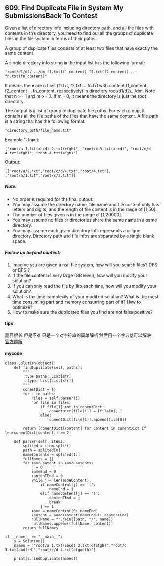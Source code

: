 ## 609. Find Duplicate File in System My SubmissionsBack To Contest

Given a list of directory info including directory path, and all the files with contents in this directory, you need to find out all the groups of duplicate files in the file system in terms of their paths.

A group of duplicate files consists of at least two files that have exactly the same content.

A single directory info string in the input list has the following format:


```
"root/d1/d2/.../dm f1.txt(f1_content) f2.txt(f2_content) ... fn.txt(fn_content)"
```


It means there are n files (f1.txt, f2.txt ... fn.txt with content f1_content, f2_content ... fn_content, respectively) in directory root/d1/d2/.../dm. Note that n >= 1 and m >= 0. If m = 0, it means the directory is just the root directory.

The output is a list of group of duplicate file paths. For each group, it contains all the file paths of the files that have the same content. A file path is a string that has the following format:


```
"directory_path/file_name.txt"
```


Example 1:
Input:

```
["root/a 1.txt(abcd) 2.txt(efgh)", "root/c 3.txt(abcd)", "root/c/d 4.txt(efgh)", "root 4.txt(efgh)"]
```
Output:  

```
[["root/a/2.txt","root/c/d/4.txt","root/4.txt"],["root/a/1.txt","root/c/3.txt"]]
```
##### Note:
- No order is required for the final output.
- You may assume the directory name, file name and file content only has letters and digits, and the length of file content is in the range of [1,50].
- The number of files given is in the range of [1,20000].
- You may assume no files or directories share the same name in a same directory.
- You may assume each given directory info represents a unique directory. Directory path and file infos are separated by a single blank space.


##### Follow up beyond contest:
1. Imagine you are given a real file system, how will you search files? DFS or BFS ?
1. If the file content is very large (GB level), how will you modify your solution?
1. If you can only read the file by 1kb each time, how will you modify your solution?
1. What is the time complexity of your modified solution? What is the most time consuming part and memory consuming part of it? How to optimize?
1. How to make sure the duplicated files you find are not false positive?



#### tips
题目很长 但是不难 只是一个对字符串的简单解析 然后用一个字典就可以解决   
[官方题解](https://leetcode.com/articles/find-duplicate/)

#### mycode
```
class Solution(object):
    def findDuplicate(self, paths):
        """
        :type paths: List[str]
        :rtype: List[List[str]]
        """
        conentDict = {}
        for i in paths:
            files = self.parser(i)
            for file in files:
                if file[1] not in conentDict:
                    conentDict[file[1]] = [file[0], ]
                else:
                    conentDict[file[1]].append(file[0])

        return [conentDict[content] for content in conentDict if len(conentDict[content]) >= 2]

    def parser(self, item):
        splited = item.split()
        path = splited[0]
        nameContents = splited[1:]
        fullNames = []
        for nameContent in nameContents:
            j = 0
            nameEnd = 0
            contenTEnd = 0
            while j < len(nameContent):
                if nameContent[j] == '(':
                    nameEnd = j
                elif nameContent[j] == ')':
                    contenTEnd = j
                    break
                j += 1
            name = nameContent[0: nameEnd]
            content = nameContent[nameEnd+1: contenTEnd]
            fullName = "".join([path, "/", name])
            fullNames.append((fullName, content))
        return fullNames

if __name__ == "__main__":
    s = Solution()
    names = ["root/a 1.txt(abcd) 2.txt(efsfgh)","root/c 3.txt(abdfcd)","root/c/d 4.txt(efggdfh)"]

    print(s.findDuplicate(names))
```
